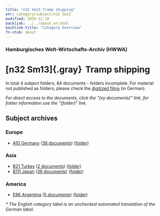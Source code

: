 ```yaml
---
title: "n32 Sm13 Tramp shipping"
etr: category/subject/n32 Sm13
modified: 2020-12-18
backlink: ../../about.en.html
backlink-title: "Category Overview"
fn-stub: about
---
```


### Hamburgisches Welt-Wirtschafts-Archiv (HWWA)
# [n32 Sm13]{.gray}&#8201; Tramp shipping&#160; 





In total 4 subject folders, 84 documents - folders incomplete.
For material not published as folders, please check the [digitized films](/film/h1_sh) (in German).

_For direct access to the documents, click the "(xy documents)" link, for folder information use the "(folder)" link._

## Subject archives



### Europe

- [A10 Germany](../../../geo/about.en.html#A10) (<a href="https://dfg-viewer.de/show/?tx_dlf[id]=https://pm20.zbw.eu/mets/sh/1261xx/126128/1455xx/145584/public.mets.en.xml" target="_blank">38 documents</a>) ([folder](http://purl.org/pressemappe20/folder/sh/126128,145584))

### Asia

- [B21 Turkey](../../../geo/about.en.html#B21) (<a href="https://dfg-viewer.de/show/?tx_dlf[id]=https://pm20.zbw.eu/mets/sh/1411xx/141111/1455xx/145584/public.mets.en.xml" target="_blank">2 documents</a>) ([folder](http://purl.org/pressemappe20/folder/sh/141111,145584))
- [B111 Japan](../../../geo/about.en.html#B111) (<a href="https://dfg-viewer.de/show/?tx_dlf[id]=https://pm20.zbw.eu/mets/sh/1412xx/141272/1455xx/145584/public.mets.en.xml" target="_blank">39 documents</a>) ([folder](http://purl.org/pressemappe20/folder/sh/141272,145584))

### America

- [E86 Argentina](../../../geo/about.en.html#E86) (<a href="https://dfg-viewer.de/show/?tx_dlf[id]=https://pm20.zbw.eu/mets/sh/1416xx/141692/1455xx/145584/public.mets.en.xml" target="_blank">5 documents</a>) ([folder](http://purl.org/pressemappe20/folder/sh/141692,145584))


_* The English category label is an unchecked automated translation of the German label._

